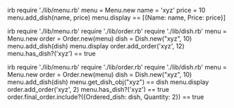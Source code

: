 <!-- As a customer
So that I can check if I want to order something
I would like to see a list of dishes with prices -->

irb
require './lib/menu.rb'
menu = Menu.new
name = 'xyz'
price = 10
menu.add_dish(name, price)
menu.display == [{Name: name, Price: price}]

<!-- As a customer
So that I can order the meal I want
I would like to be able to select some number of several available dishes -->

irb
require './lib/menu.rb'
require './lib/order.rb'
require './lib/dish.rb'
menu = Menu.new
order = Order.new(menu)
dish = Dish.new("xyz", 10)
menu.add_dish(dish)
menu.display
order.add_order('xyz', 12)
menu.has_dish?('xyz') == true
<!-- order.final_order.include?(dish) == true -->


<!-- As a customer
So that I can verify that my order is correct
I would like to check that the total I have been given matches the sum of the various dishes in my order -->

irb
require './lib/menu.rb'
require './lib/order.rb'
require './lib/dish.rb'
menu = Menu.new
order = Order.new(menu)
dish = Dish.new("xyz", 10)
menu.add_dish(dish)
menu.get_dish_obj("xyz") == dish
menu.display
order.add_order('xyz', 2)
menu.has_dish?('xyz') == true
order.final_order.include?({Ordered_dish: dish, Quantity: 2}) == true